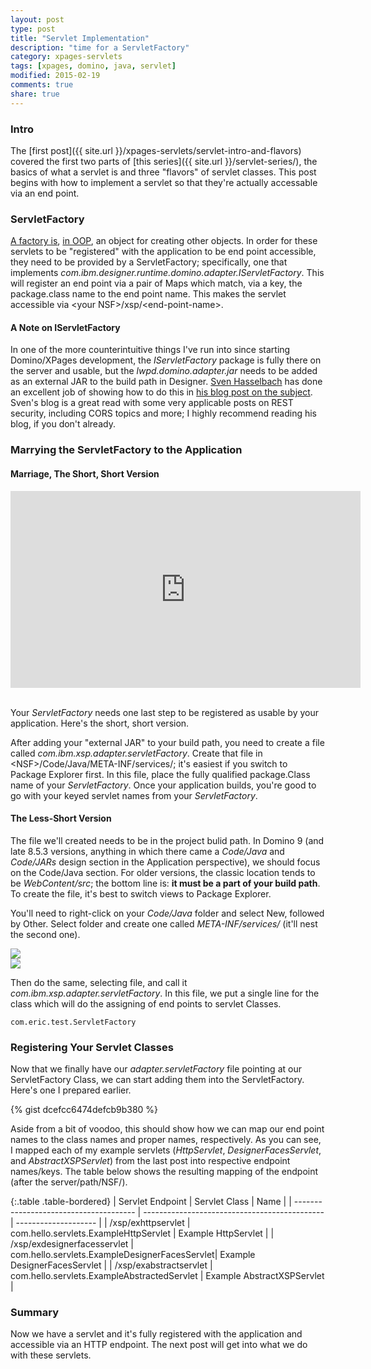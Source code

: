 ```yaml
---
layout: post
type: post
title: "Servlet Implementation"
description: "time for a ServletFactory"
category: xpages-servlets
tags: [xpages, domino, java, servlet]
modified: 2015-02-19
comments: true
share: true
---
```


### Intro
The [first post]({{ site.url }}/xpages-servlets/servlet-intro-and-flavors) covered the first two parts of [this series]({{ site.url }}/servlet-series/), the basics of what a servlet is and three "flavors" of servlet classes. This post begins with how to implement a servlet so that they're actually accessable via an end point.

### ServletFactory
[A factory is](//en.wikipedia.org/wiki/Factory_(object-oriented_programming)), [in OOP](//en.wikipedia.org/wiki/Object-oriented_programming), an object for creating other objects. In order for these servlets to be "registered" with the application to be end point accessible, they need to be provided by a ServletFactory; specifically, one that implements _com.ibm.designer.runtime.domino.adapter.IServletFactory_. This will register an end point via a pair of <span data-toggle="tooltip" title="java.util.Map">Map</span>s which match, via a key, the package.class name to the end point name. This makes the servlet accessible via &lt;your NSF&gt;/xsp/&lt;end-point-name&gt;.

#### A Note on IServletFactory
In one of the more counterintuitive things I've run into since starting Domino/XPages development, the _IServletFactory_ package is fully there on the server and usable, but the _lwpd.domino.adapter.jar_ needs to be added as an external JAR to the build path in Designer. [Sven Hasselbach](//hasselba.ch/blog/?page_id=70) has done an excellent job of showing how to do this in [his blog post on the subject](//hasselba.ch/blog/?p=746). Sven's blog is a great read with some very applicable posts on REST security, including CORS topics and more; I highly recommend reading his blog, if you don't already.

### Marrying the ServletFactory to the Application

#### Marriage, The Short, Short Version
<div class="embed-responsive embed-responsive-16by9 center-block">
<iframe width="560" height="315" src="https://www.youtube.com/embed/5X4HYA-lB-U" frameborder="0" allowfullscreen></iframe>
</div><br />

Your _ServletFactory_ needs one last step to be registered as usable by your application. Here's the short, short version.

After adding your "external JAR" to your build path, you need to create a file called _com.ibm.xsp.adapter.servletFactory_. Create that file in &lt;NSF&gt;/Code/Java/META-INF/services/; it's easiest if you switch to Package Explorer first. In this file, place the fully qualified package.Class name of your _ServletFactory_. Once your application builds, you're good to go with your keyed servlet names from your _ServletFactory_.


#### The Less-Short Version
The file we'll created needs to be in the project bulid path. In Domino 9 (and late 8.5.3 versions, anything in which there came a _Code/Java_ and _Code/JARs_ design section in the Application perspective), we should focus on the Code/Java section. For older versions, the classic location tends to be _WebContent/src_; the bottom line is: **it must be a part of your build path**. To create the file, it's best to switch views to Package Explorer.

You'll need to right-click on your _Code/Java_ folder and select New, followed by Other. Select folder and create one called _META-INF/services/_ (it'll nest the second one).

<div class="row">
	<div class="col-sm-6">
		<a href="{{ site.url }}/images/post_images/servlet/createNewResource-PkgExplorer.png" data-toggle="tooltip" title="creating a folder/file resource in Package Explorer"><img src="{{ site.url }}/images/post_images/servlet/createNewResource-PkgExplorer.png" class="image-responsive" /></a>
	</div>
	<div class="col-sm-6">
		<a href="{{ site.url }}/images/post_images/servlet/createNewFolderFile-PkgExplorer.png"><img src="{{ site.url }}/images/post_images/servlet/createNewFolderFile-PkgExplorer.png" class="image-responsive" /></a>
	</div>
</div>

Then do the same, selecting file, and call it _com.ibm.xsp.adapter.servletFactory_. In this file, we put a single line for the class which will do the assigning of end points to servlet Classes.

```
com.eric.test.ServletFactory
```


### Registering Your Servlet Classes
Now that we finally have our _adapter.servletFactory_ file pointing at our ServletFactory Class, we can start adding them into the ServletFactory. Here's one I prepared earlier.

{% gist dcefcc6474defcb9b380 %}<br />

Aside from a bit of voodoo, this should show how we can map our end point names to the class names and proper names, respectively. As you can see, I mapped each of my example servlets (_HttpServlet_, _DesignerFacesServlet_, and _AbstractXSPServlet_) from the last post into respective endpoint names/keys. The table below shows the resulting mapping of the endpoint (after the server/path/NSF/).

{:.table .table-bordered}
| Servlet Endpoint                       | Servlet Class                                 | Name                 |
| -------------------------------------- | --------------------------------------------- | -------------------- |
| /xsp/exhttpservlet                     | com.hello.servlets.ExampleHttpServlet         | Example HttpServlet             |
| /xsp/exdesignerfacesservlet            | com.hello.servlets.ExampleDesignerFacesServlet| Example DesignerFacesServlet |
| /xsp/exabstractservlet                 | com.hello.servlets.ExampleAbstractedServlet   | Example AbstractXSPServlet |

### Summary
Now we have a servlet and it's fully registered with the application and accessible via an HTTP endpoint. The next post will get into what we do with these servlets.
